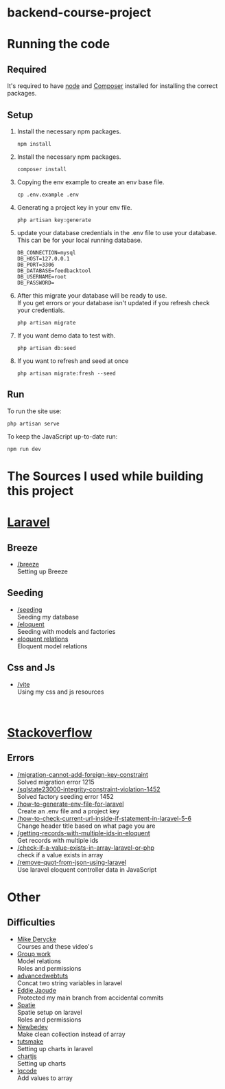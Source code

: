 # backend-course-project

# Running the code

## Required
It's required to have <a href="https://nodejs.org/en/">node</a> and <a href="https://getcomposer.org/">Composer</a> installed for installing the correct packages.

## Setup
<ol>

<li>
    Install the necessary npm packages.
</li>

    npm install

<li>
    Install the necessary npm packages.
</li>

    composer install

<li>
    Copying the env example to create an env base file.
</li>

    cp .env.example .env

<li>
    Generating a project key in your env file.
</li>

    php artisan key:generate

<li>
    update your database credentials in the .env file to use your database.</br>
    This can be for your local running database.
</li>

    DB_CONNECTION=mysql
    DB_HOST=127.0.0.1
    DB_PORT=3306
    DB_DATABASE=feedbacktool
    DB_USERNAME=root
    DB_PASSWORD=

<li>
    After this migrate your database will be ready to use.</br>
    If you get errors or your database isn't updated if you refresh check your credentials.
</li>

    php artisan migrate

<li>
    If you want demo data to test with.
</li>

    php artisan db:seed

<li>
    If you want to refresh and seed at once
</li>

    php artisan migrate:fresh --seed

</ol>

## Run

To run the site use:

    php artisan serve

To keep the JavaScript up-to-date run:

    npm run dev


# The Sources I used while building this project

# <a href="https://laravel.com/docs/">Laravel</a>

## Breeze
<ul>
    <li>
        <a href="https://laravel.com/docs/9.x/starter-kits#laravel-breeze">/breeze</a></br>
        Setting up Breeze
    </li>

</ul>

## Seeding
<ul>
    <li>
        <a href="https://laravel.com/docs/9.x/seeding">/seeding</a></br>
        Seeding my database
    </li>
    <li>
        <a href="https://laravel.com/docs/9.x/eloquent">/eloquent</a></br>
        Seeding with models and factories
    </li>
    <li>
        <a href="https://laravel.com/docs/9.x/eloquent-relationships">eloquent relations</a></br>
        Eloquent model relations
    </li>
</ul>

## Css and Js
<ul>
    <li>
        <a href="https://laravel.com/docs/9.x/vite#loading-your-scripts-and-styles">/vite</a></br>
        Using my css and js resources 
    </li>
</ul></br>

# <a href="https://stackoverflow.com/questions">Stackoverflow</a>
## Errors
<ul>
    <li>
        <a href="https://stackoverflow.com/questions/22615926">/migration-cannot-add-foreign-key-constraint</a></br>
        Solved migration error 1215
    </li>
    <li>
        <a href="https://stackoverflow.com/questions/17648179">/sqlstate23000-integrity-constraint-violation-1452</a></br>
        Solved factory seeding error 1452
    </li>
    <li>
        <a href="https://stackoverflow.com/questions/29915514">/how-to-generate-env-file-for-laravel</a></br>
        Create an .env file and a project key
    </li>
    <li>
        <a href="https://stackoverflow.com/questions/51116029">/how-to-check-current-url-inside-if-statement-in-laravel-5-6</a></br>
        Change header title based on what page you are
    </li>
    <li>
        <a href="https://stackoverflow.com/questions/32667319">/getting-records-with-multiple-ids-in-eloquent</a></br>
        Get records with multiple ids
    </li>
    <li>
        <a href="https://stackoverflow.com/questions/35147366">/check-if-a-value-exists-in-array-laravel-or-php</a></br>
        check if a value exists in array
    </li>
    <li>
        <a href="https://stackoverflow.com/questions/32693688">/remove-quot-from-json-using-laravel</a></br>
        Use laravel eloquent controller data in JavaScript
    </li>
</ul>

# <a>Other</a>
## Difficulties
<ul>
    <li>
        <a href="https://www.youtube.com/watch?v=R1BMnDrIV7Y&list=PLGsnrfn8XzXir-hMxFje5t67igMN8v7ZT">Mike Derycke</a></br>
        Courses and these video's
    </li>
    <li>
        <a href="https://github.com/EHB-MCT/full-projects-4-goat">Group work</a></br>
        Model relations</br>
        Roles and permissions
    </li>
    <li>
        <a href="https://advancedwebtuts.com/tutorial/how-to-add-two-string-type-variables-in-laravel">advancedwebtuts</a></br>
        Concat two string variables in laravel
    </li>
    <li>
        <a href="https://www.youtube.com/watch?v=CNCE1gts2Yw">Eddie Jaoude</a></br>
        Protected my main branch from accidental commits
    </li>
    <li>
        <a href="https://spatie.be/docs/laravel-permission/v5/installation-laravel">Spatie</a></br>
        Spatie setup on laravel</br>
        Roles and permissions
    </li>
    <li>
        <a href="https://newbedev.com/how-to-manually-create-a-new-empty-eloquent-collection-in-laravel-4">Newbedev</a></br>
        Make clean collection instead of array
    </li>
    <li>
        <a href="https://www.tutsmake.com/laravel-8-charts-js-tutorial-example/">tutsmake</a></br>
        Setting up charts in laravel
    </li>
    <li>
        <a href="https://www.chartjs.org/docs/latest/">chartjs</a></br>
        Setting up charts
    </li>
    <li>
        <a href="https://iqcode.com/code/php/how-to-add-values-to-an-array-in-laravel">Iqcode</a></br>
        Add values to array
    </li>
</ul>